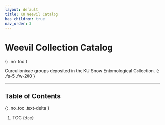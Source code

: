 ```yaml
---
layout: default
title: KU Weevil Catalog
has_children: true
nav_order: 3
---
```


# Weevil Collection Catalog
{: .no_toc }

Curculionidae groups deposited in the KU Snow Entomological Collection.
{: .fs-5 .fw-200 }

---

## Table of Contents
{: .no_toc .text-delta }

1. TOC
{:toc}

